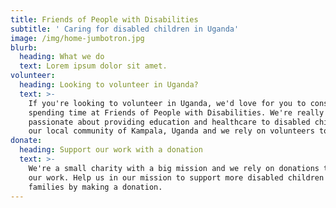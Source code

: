 ```yaml
---
title: Friends of People with Disabilities
subtitle: ' Caring for disabled children in Uganda'
image: /img/home-jumbotron.jpg
blurb:
  heading: What we do
  text: Lorem ipsum dolor sit amet.
volunteer:
  heading: Looking to volunteer in Uganda?
  text: >-
    If you're looking to volunteer in Uganda, we'd love for you to consider
    spending time at Friends of People with Disabilities. We're really
    passionate about providing education and healthcare to disabled children in
    our local community of Kampala, Uganda and we rely on volunteers to help.
donate:
  heading: Support our work with a donation
  text: >-
    We're a small charity with a big mission and we rely on donations to support
    our work. Help us in our mission to support more disabled children and their
    families by making a donation.
---
```


